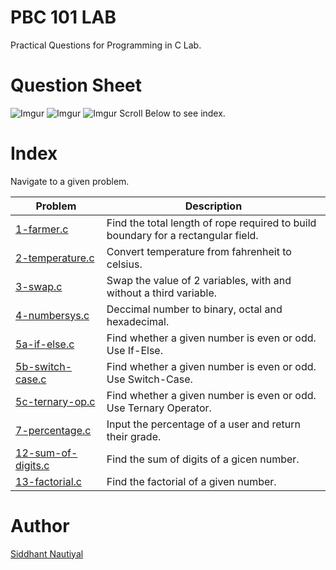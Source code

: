 # PBC 101 LAB
Practical Questions for Programming in C Lab.

# Question Sheet
![Imgur](https://i.imgur.com/lhnQYeK.jpg)
![Imgur](https://i.imgur.com/lox4nZc.jpg)
![Imgur](https://i.imgur.com/XT0hBpe.jpg)
Scroll Below to see index.
# Index
Navigate to a given problem.

| Problem      | Description |
| ----------- | ----------- |
| [1-farmer.c](https://github.com/WatashiwaSid/c-dev/blob/main/PBC-101-LAB/1-farmer.c)      | Find the total length of rope required to build boundary for a rectangular field.       |
| [2-temperature.c](https://github.com/WatashiwaSid/c-dev/blob/main/PBC-101-LAB/2-temperature.c)   | Convert temperature from fahrenheit to celsius.        |
| [3-swap.c](https://github.com/WatashiwaSid/c-dev/blob/main/PBC-101-LAB/3-swap.c) | Swap the value of 2 variables, with and without a third variable. |
| [4-numbersys.c](https://github.com/WatashiwaSid/c-dev/blob/main/PBC-101-LAB/4-numbersys.c) | Deccimal number to binary, octal and hexadecimal. |
| [5a-if-else.c](https://github.com/WatashiwaSid/c-dev/blob/main/PBC-101-LAB/5a-if-else.c)   | Find whether a given number is even or odd. Use If-Else.   |
| [5b-switch-case.c](https://github.com/WatashiwaSid/c-dev/blob/main/PBC-101-LAB/5b-switch-case.c)   | Find whether a given number is even or odd. Use Switch-Case.    |
| [5c-ternary-op.c](https://github.com/WatashiwaSid/c-dev/blob/main/PBC-101-LAB/5c-ternary-op)   | Find whether a given number is even or odd. Use Ternary Operator. |
| [7-percentage.c](https://github.com/WatashiwaSid/c-dev/blob/main/PBC-101-LAB/7-percentage.c)   | Input the percentage of a user and return their grade.    |
| [12-sum-of-digits.c](https://github.com/WatashiwaSid/c-dev/blob/main/PBC-101-LAB/12-sum-of-digits.c)   | Find the sum of digits of a gicen number.    |
| [13-factorial.c](https://github.com/WatashiwaSid/c-dev/blob/main/PBC-101-LAB/12-factorial.c)   | Find the factorial of a given number.   |


# Author
[Siddhant Nautiyal](https://linktr.ee/COMICSID)
